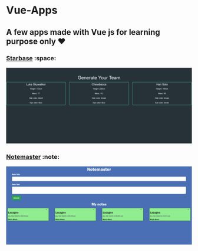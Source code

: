 # Vue-Apps
## A few apps made with Vue js for learning purpose only :heart:

### [Starbase](https://github.com/Rafik-Belkadi/Vue-Apps/tree/master/Applications/starbase) :space:
![Starbase](https://github.com/Rafik-Belkadi/Vue-Apps/blob/master/Applications/Screenshots/Starbase.png)

### [Notemaster](https://github.com/Rafik-Belkadi/Vue-Apps/tree/master/Applications/NoteMaster) :note:
![alt text](https://github.com/Rafik-Belkadi/Vue-Apps/blob/master/Applications/Screenshots/Notemaster.png)
